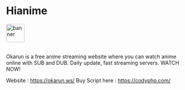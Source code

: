 # Hianime
<img style="object-fit: contain; border-radius: 4px; margin-bottom: 16px" src="https://hianime.ws/img/logo.png?v=1.4" alt="banner" height="50">

Okarun is a free anime streaming website where you can watch anime online with SUB and DUB. Daily update, fast streaming servers. WATCH NOW!

Website : https://okarun.ws/
Buy Script here : https://codyphp.com/

